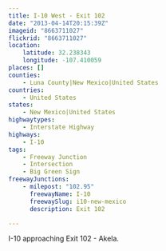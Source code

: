 ```yaml
---
title: I-10 West - Exit 102
date: "2013-04-14T20:15:39Z"
imageid: "8663711027"
flickrid: "8663711027"
location:
    latitude: 32.238343
    longitude: -107.410059
places: []
counties:
    - Luna County|New Mexico|United States
countries:
    - United States
states:
    - New Mexico|United States
highwaytypes:
    - Interstate Highway
highways:
    - I-10
tags:
    - Freeway Junction
    - Intersection
    - Big Green Sign
freewayJunctions:
    - milepost: "102.95"
      freewayName: I-10
      freewaySlug: i10-new-mexico
      description: Exit 102

---
```

I-10 approaching Exit 102 - Akela.